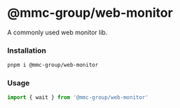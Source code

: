 # @mmc-group/web-monitor
A commonly used web monitor lib.

### Installation

```bash
pnpm i @mmc-group/web-monitor
```

### Usage

```ts
import { wait } from '@mmc-group/web-monitor'
```